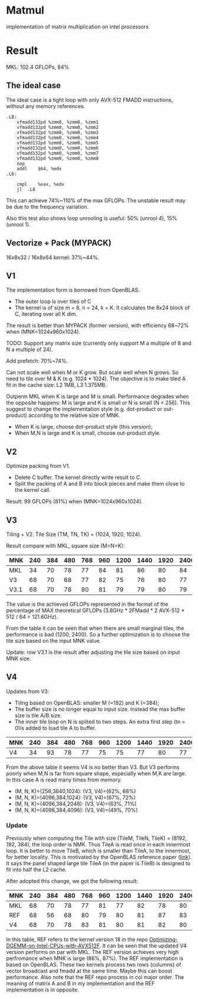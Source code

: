 # Matmul
implementation of matrix multiplication on intel processors

# Result
MKL: 102.4 GFLOPs, 84%


## The ideal case
The ideal case is a tight loop with only AVX-512 FMADD instructions, without any memory references.
```
.L8:
	vfmadd132pd	%zmm0, %zmm0, %zmm1
	vfmadd132pd	%zmm0, %zmm0, %zmm2
	vfmadd132pd	%zmm0, %zmm0, %zmm3
	vfmadd132pd	%zmm0, %zmm0, %zmm4
	vfmadd132pd	%zmm0, %zmm0, %zmm5
	vfmadd132pd	%zmm0, %zmm0, %zmm6
	vfmadd132pd	%zmm0, %zmm0, %zmm7
	vfmadd132pd	%zmm0, %zmm0, %zmm8
	nop
	addl	$64, %edx
.L6:

	cmpl	%eax, %edx
	jl	.L8
```
This can achieve 74%~110% of the max GFLOPs. The unstable result may be due to the frequency variation.

Also this test also shows loop unrooling is useful: 50% (unrool 4), 15% (unrool 1).

## Vectorize + Pack (MYPACK)

16x8x32 / 16x8x64 kernel: 37%~44%.

## V1

The implementation form is borrowed from OpenBLAS. 
* The outer loop is over tiles of C
* The kernel is of size m = 8, n = 24, k = K. It calculates the 8x24 block of C, iterating over all K dim.

The result is better than MYPACK (former version), with efficiency 68~72% when (MNK=1024x960x1024).

TODO: Support any matrix size (currently only support M a multiple of 8 and N a multiple of 24).

Add prefetch: 70%~74%.

Can not scale well when M or K grow. But scale well when N grows. So need to tile over M & K (e.g. 1024 * 1024). The objective is to make tiled A fit in the cache size: L2 1MB, L3 1.375MB.

Outperm MKL when K is large and M is small. Performance degrades when the opposite happens: M is large and K is small or N is small (N < 256). This suggest to change the implementation style (e.g. dot-product or out-product) according to the relative size of MNK.
* When K is large, choose dot-product style (this version);
* When M,N is large and K is small, choose out-product style.

## V2

Optimize packing from V1.
* Delete C buffer. The kernel directly write result to C.
* Split the packing of A and B into block pieces and make them close to the kernel call.

Result: 99 GFLOPs (81%) when (MNK=1024x960x1024).

## V3

Tiling + V2. Tile Size (TM, TN, TK) = (1024, 1920, 1024).

Result compare with MKL, square size (M=N=K):

| MNK  | 240 | 384 | 480 | 768 | 960 | 1200 | 1440 | 1920 | 2400 | 3840 |
|------|-----|-----|-----|-----|-----|------|------|------|------|------|
| MKL  | 34  | 70  | 78  | 77  | 84  | 81   | 86   | 80   | 84   | 85   |
| V3   | 68  | 70  | 68  | 77  | 82  | 75   | 76   | 80   | 77   | 81   |
| V3.1 | 68  | 70  | 78  | 80  | 81  | 79   | 79   | 80   | 79   | 82   |

The value is the achieved GFLOPs represented in the format of the percentage of MAX theoretical GFLOPs (3.8GHz * 2FMadd * 2 AVX-512 * 512 / 64 = 121.6GHz).

From the table it can be seen that when there are small marginal tiles, the performance is bad (1200, 2400). So a further optimization is to choose the tile size based on the input MNK value.

Update: row V3.1 is the result after adjusting the tile size based on input MNK size. 

## V4

Updates from V3:
* Tiling based on OpenBLAS: smaller M (=192) and K (=384);
* The buffer size is no longer equal to input size. Instead the max buffer size is tile A/B size.
* The inner tile loop on N is splited to two steps. An extra first step (tn = 0)is added to load tile A to buffer.

| MNK  | 240 | 384 | 480 | 768 | 960 | 1200 | 1440 | 1920 | 2400 | 3840 |
|------|-----|-----|-----|-----|-----|------|------|------|------|------|
| V4   | 34  | 93  | 78  | 77  | 75  | 75   | 77   | 80   | 77   | 75   |

From the above table it seems V4 is no better than V3. But V3 performs poorly when M,N is far from square shape, especially when M,K are large. In this case A is read many times from memory.
* (M, N, K)=(256,3840,1024): (V3, V4)=(62%, 68%)
* (M, N, K)=(4096,384,1024): (V3, V4)=(67%, 72%)
* (M, N, K)=(4096,384,2048): (V3, V4)=(63%, 71%)
* (M, N, K)=(4096,384,4096): (V3, V4)=(49%, 70%)

### Update

Previously when computing the Tile with size (TileM, TileN, TileK) = (8192, 192, 384), the loop order is NMK. Thus TileA is read once in each innermost loop. It is better to move TileB, which is smaller than TileA, to the innermost, for better locality. This is motivated by the OpenBLAS reference paper ([link](https://www.cs.utexas.edu/~flame/pubs/GotoTOMS_revision.pdf)). It says the panel shaped large tile TileA (in the paper is TileB) is designed to fit into half the L2 cache.

 After adopted this change, we got the following result:

| MNK  | 240 | 384 | 480 | 768 | 960 | 1200 | 1440 | 1920 | 2400 | 3840 |
|------|-----|-----|-----|-----|-----|------|------|------|------|------|
| MKL  | 68  | 70  | 78  | 77  | 81  | 77   | 82   | 78   | 80   | 82   |
| REF  | 68  | 56  | 68  | 80  | 79  | 80   | 81   | 87   | 83   | 86   |
| V4   | 68  | 70  | 78  | 83  | 81  | 80   | 81   | 82   | 80   | 82   |

In this table, REF refers to the kernel version 18 in the repo [Optimizing-DGEMM-on-Intel-CPUs-with-AVX512F](https://github.com/yzhaiustc/Optimizing-DGEMM-on-Intel-CPUs-with-AVX512F). It can be seen that the updated V4 version performs on par with MKL. The REF version achieves very high perfromance when MNK is large (86%, 87%). The REF implementation is based on OpenBLAS. These two kernels process two rows (columns) of vector broadcast and fmadd at the same time. Maybe this can boost performance. Also note that the REF repo process in col major order. The meaning of matrix A and B in my implementation and the REF implementation is in opposite.
